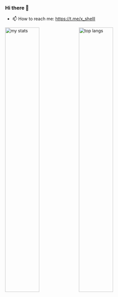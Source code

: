 ### Hi there 👋

- 📫 How to reach me: https://t.me/x_shelll


<img alt="my stats" align="left" width="47%" src="https://github-readme-stats.vercel.app/api?username=RZAsadi&show_icons=true"/>
<img alt="top langs" align="left" width="47%" src="https://github-readme-stats.vercel.app/api/top-langs/?username=RZAsadi&layout=compact"/>
